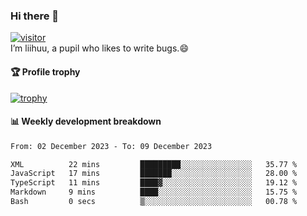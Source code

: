 ### Hi there 👋
[![visitor](https://visitor-badge.glitch.me/badge?page_id=liihuu&right_color=blue)](https://github.com/liihuu)<br>
I’m liihuu, a pupil who likes to write bugs.😄


#### 🏆 Profile trophy
[![trophy](https://github-profile-trophy.vercel.app?username=liihuu&margin-w=16&margin-h=16&rank=-C,-B)](https://github.com/liihuu)


#### 📊 Weekly development breakdown
<!--START_SECTION:waka-->

```txt
From: 02 December 2023 - To: 09 December 2023

XML          22 mins         █████████░░░░░░░░░░░░░░░░   35.77 %
JavaScript   17 mins         ███████░░░░░░░░░░░░░░░░░░   28.00 %
TypeScript   11 mins         ████▓░░░░░░░░░░░░░░░░░░░░   19.12 %
Markdown     9 mins          ████░░░░░░░░░░░░░░░░░░░░░   15.75 %
Bash         0 secs          ▒░░░░░░░░░░░░░░░░░░░░░░░░   00.78 %
```

<!--END_SECTION:waka-->

<!--
**liihuu/liihuu** is a ✨ _special_ ✨ repository because its `README.md` (this file) appears on your GitHub profile.

Here are some ideas to get you started:

- 🔭 I’m currently working on ...
- 🌱 I’m currently learning ...
- 👯 I’m looking to collaborate on ...
- 🤔 I’m looking for help with ...
- 💬 Ask me about ...
- 📫 How to reach me: ...
- 😄 Pronouns: ...
- ⚡ Fun fact: ...
-->
